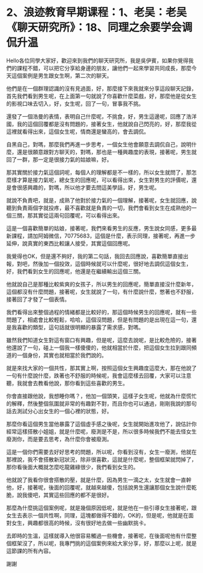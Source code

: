 # 2、浪迹教育早期课程：1、老吴：老吴《聊天研究所》：18、同理之余要学会调侃升温

Hello各位同學大家好，歡迎來到我們的聊天研究所，我是吳伊賓，如果你覺得我們的課程不錯，可以把它分享給身邊的朋友，讓他們一起來學習共同成長，那麼今天這個案例是男生跟女生啊，第二次的聊天。

他們是在一個群理認識的沒有見過面，好，那麼接下來我就來分享這段聊天記錄，首先我們看到男生呢，在上面第一句就說了你喜歡什麼菜戲，好，那麼他是從女生的影視口味去切入，好，女生呢，回了一句，冒事我不挑。

還發了一個浩曼的表情，表明自己什麼呢，不挑食，好，男生這邊呢，回應了浩洋國，我的這個回覆都是沒有問題的，接著女生，他就說自己閃亮的，好，那麼我從這裡就看得出來，這個女生呢，情商還是蠻高的，會去調侃。

自黑自己，對嗎，那麼我們再進一步思考，一個女生他會願意去調侃自己，說明什麼，還是很願意跟對方聊天的，對嗎，那也是一種興趣度的表現，接著呢，男生就回了一群，那一定是很接力氣的姑娘嘛，好。

那其實關於接力氣這個詞呢，每個人的理解都是不一樣的，所以女生就問了，那怎麼樣才算是接力氣呢，總女生的回應呢，可以看得出來，女生對男生的評價呢，還是會很感興趣的，對嗎，所以他才要去問這美學話，好，男生呢。

就說不負責吧，就是，成熟了他對於接力氣的一個理解，接著呢，女生就回應，說聽到負責兩個字就投疼，最不喜歡就是負責的一切，我們會看到女生在成熟他的一個三關，那其實從這兩句回覆呢，可以看得出來。

這是一個喜歡簡單的姑娘，接著呢，我們來看男生的反應，男生說女同感，更多最新課程，請加阿姆微信，70775683，這個是什麼，表示同理，接著呢，再進一步延伸，說真實的東西比較讓人接受，其實這個回應呢。

我覺得也OK，但是還不夠好，我的第二句話，我回去回應說，喜歡簡單直接出報，對吧，然後加一個投效，這個時候就可以什麼呢，很好地去調侃這個女生，好，我們看到女生的回應呢，他還是在繼續輸出這個三關。

他就說自己是那種比較紫爽的女孩子，所以男生的回應呢，簡單直接沒什麼新年，這個都沒有什麼問題，接著呢，女生就說了一句，有什麼說什麼，憋著也不舒服，接著回了才發了一個表情。

我們看得出來整個過程的情緒都是比較好的，那這個時候男生的回應呢，就有一些問題了，相處會比較輕鬆，哈哈，這個沒問題，但是有問題的是出現在這一句，還是我喜歡的類型，這句話就很明顯的暴露了需求感，對嗎。

雖然我們知道女生對這有窗口有興趣，但是呢，這麼去說呢，是比較危險的，接著他還說了一句，碰上一個我一樣傻傻的，他就相當於什麼，把這個女生拉到跟同頻道的一個身份，其實也就相當於我們說的。

就是來找大家的一個共性，那其實上啊，按照這個女生興趣度這麼大，那在他說了一句有什麼說什麼，跌著也不舒服的時候呢，我會這麼樣去回覆，大家可以注意聽，我就會去教看他說，那你看到這些喜歡的男生。

你會直接跟他說，我想睡你嗎？，他加一個頭笑，這樣子女生呢，他就為什麼慌忙的解釋，然後整個氛圍就非常的有趣對不對，而且你也可以通過，剛剛我說的那句話去測試分心出女生的一個心裡的狀態，好。

那麼你看這個男生當他暴露了這個虛手感之後呢，女生就開始進攻他了，說估計你經常這樣搭散小姐姐，就是什麼呢，廢測是不是，所以很多時候我們不能去怪女生廢測你，而是要去思考，為什麼你會被廢測。

這是一個你們需要去好好思考的問題，所以呢，你看到沒有，女生一廢測，他就在那裡說，我不會搭散新冠狀況，除非很喜歡，這就是什麼呢，整個框架就閃掉了，那你看後面大概就怎麼吃龍雞綠很少，我們看到女生的。

他就說了我看你很會搭散的壓，就是什麼，因為男生一滴之太，女生就會一直幹他，好，接著呢，後面的回覆呢，就越來越傻，包括說男生還讓那個女生說什麼乾脆，說我傻吧，其實這些回應的都不是很好。

那麼為什麼挑這個案例呢，就是幾個原因低呢，就是他在一些引導女生接著呢，跟女生去表示一個共性啊，同理，這塊都做得不錯的，OK的，但是呢，他就是在面對女生，興趣都很高的時候，沒有很好地去做一些幽默挑卡。

去即時的生溫，這樣就導入他很容易觸過一些機會，接著呢，在後面呢他有什麼整個框架沒了，所以呢，我專門挑的這個案例來給大家分享，好，那麼以上呢，就是這節課的所有內容。

謝謝